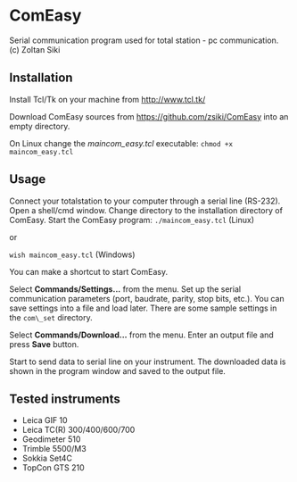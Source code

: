 # ComEasy
Serial communication program used for total station - pc communication.
(c) Zoltan Siki 

## Installation
Install Tcl/Tk on your machine from http://www.tcl.tk/

Download ComEasy sources from https://github.com/zsiki/ComEasy into an empty
directory.

On Linux change the *maincom\_easy.tcl* executable:
`chmod +x maincom_easy.tcl`

## Usage
Connect your totalstation to your computer through a serial line (RS-232).
Open a shell/cmd window.
Change directory to the installation directory of ComEasy.
Start the ComEasy program:
`./maincom_easy.tcl` (Linux)

or

`wish maincom_easy.tcl` (Windows)

You can make a shortcut to start ComEasy.

Select **Commands/Settings...** from the menu.
Set up the serial communication parameters (port, baudrate, parity, stop bits, 
etc.). You can save settings into a file and load later. There are some
sample settings in the `com\_set` directory.

Select **Commands/Download...** from the menu. Enter an output file and press
**Save** button.

Start to send data to serial line on your instrument. The downloaded data is
shown in the program window and saved to the output file.

## Tested instruments
* Leica GIF 10
* Leica TC(R) 300/400/600/700
* Geodimeter 510
* Trimble 5500/M3
* Sokkia Set4C
* TopCon GTS 210

